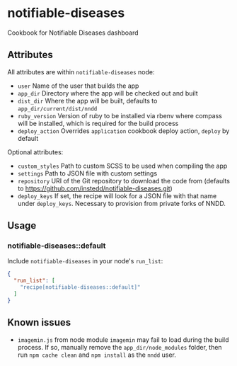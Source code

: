 notifiable-diseases
===================

Cookbook for Notifiable Diseases dashboard

## Attributes

All attributes are within `notifiable-diseases` node:

* `user` Name of the user that builds the app
* `app_dir` Directory where the app will be checked out and built
* `dist_dir` Where the app will be built, defaults to `app_dir/current/dist/nndd`
* `ruby_version` Version of ruby to be installed via rbenv where compass will be installed, which is required for the build process
* `deploy_action` Overrides `application` cookbook deploy action, `deploy` by default

Optional attributes:

* `custom_styles` Path to custom SCSS to be used when compiling the app
* `settings` Path to JSON file with custom settings
* `repository` URI of the Git repository to download the code from (defaults to https://github.com/instedd/notifiable-diseases.git)
* `deploy_keys` If set, the recipe will look for a JSON file with that name under `deploy_keys`. Necessary to provision from private forks of NNDD.


## Usage

### notifiable-diseases::default

Include `notifiable-diseases` in your node's `run_list`:

```json
{
  "run_list": [
    "recipe[notifiable-diseases::default]"
  ]
}
```

## Known issues

* `imagemin.js` from node module `imagemin` may fail to load during the build process. If so, manually remove the `app_dir/node_modules` folder, then run `npm cache clean` and `npm install` as the `nndd` user.
